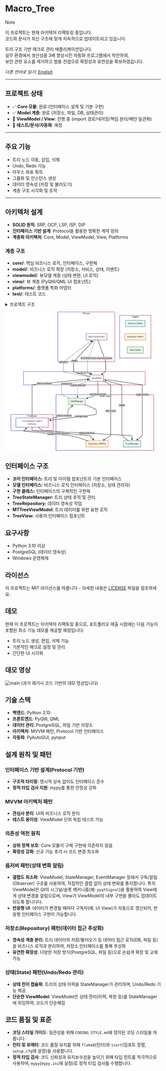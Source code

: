 # Macro_Tree

> [!NOTE]
> 이 프로젝트는 현재 아키텍처 리팩토링 중입니다.  
> 코드와 문서가 최신 구조에 맞게 지속적으로 업데이트되고 있습니다.

트리 구조 기반 매크로 관리 애플리케이션입니다.  
실무 환경에서 생산성을 3배 향상시킨 자동화 프로그램에서 착안하여,  
보안 관련 요소를 제거하고 범용 컨셉으로 확장성과 유연성을 확보하였습니다.

*다른 언어로 읽기: [English](README.md)*

---

## 프로젝트 상태

- ✅ **Core 모듈**: 완료 (인터페이스 설계 및 기본 구현)
- ✅ **Model 계층**: 완료 (저장소, 파일, DB, 상태관리)
- 🔄 **ViewModel / View**: 진행 중 (import 경로/네이밍/책임 분리/패턴 일관화)
- 🧪 **테스트/문서/자동화**: 예정

---

## 주요 기능

- 트리 노드 이동, 삽입, 삭제
- Undo, Redo 기능
- 마우스 좌표 획득
- 그룹화 및 인스턴스 생성
- 데이터 영속성 (저장 및 불러오기)
- 계층 구조 시각화 및 조작

---

## 아키텍처 설계

- **SOLID 원칙**: SRP, OCP, LSP, ISP, DIP
- **인터페이스 기반 설계**: Protocol을 활용한 명확한 계약 정의
- **계층화 아키텍처**: Core, Model, ViewModel, View, Platforms

### 계층 구조

- **core/**: 핵심 비즈니스 로직, 인터페이스, 구현체
- **model/**: 비즈니스 로직 확장 (저장소, 서비스, 상태, 이벤트)
- **viewmodel/**: 뷰모델 계층 (상태 변환, UI 로직)
- **view/**: 뷰 계층 (PyQt6/QML UI 컴포넌트)
- **platforms/**: 플랫폼 특화 어댑터
- **test/**: 테스트 코드

<details>
<summary>프로젝트 구조</summary>

```
├── core/                     # 핵심 비즈니스 로직
│   ├── interfaces/           # 코어 인터페이스
│   └── impl/                 # 코어 구현체
├── model/                    # 비즈니스 로직 확장 계층
│   ├── store/                # 데이터 영속성 관리 (repo, file, db)
│   │   ├── repo/             # 저장소 인터페이스
│   │   ├── file/             # 파일 기반 저장소 구현체
│   │   └── db/               # DB 기반 저장소 구현체
│   ├── services/             # 비즈니스 서비스
│   ├── action/               # 액션 처리
│   └── events/               # 이벤트 처리
├── viewmodel/                # 뷰모델 계층
├── view/                     # 뷰 계층
├── platforms/                # 플랫폼 특화 코드
└── test/                     # 테스트 코드
```
</details>

![Architecture Diagram](images/architecture.png)

## 인터페이스 구조
- **코어 인터페이스:** 트리 및 아이템 컴포넌트의 기본 인터페이스
- **모델 인터페이스:** 비즈니스 로직 인터페이스 (저장소, 상태 관리자)
- **구현 클래스:** 인터페이스의 구체적인 구현체
- **TreeStateManager:** 트리 상태 추적 및 관리
- **TreeRepository:** 데이터 영속성 작업
- **MTTreeViewModel:** 트리 데이터를 위한 표현 로직
- **TreeView:** 사용자 인터페이스 컴포넌트

## 요구사항
- Python 3.10 이상
- PostgreSQL (데이터 영속성)
- Windows 운영체제

## 라이선스
이 프로젝트는 MIT 라이선스를 따릅니다 - 자세한 내용은 [LICENSE](LICENSE) 파일을 참조하세요.

## 데모

현재 이 프로젝트는 아키텍처 리팩토링 중으로, 포트폴리오 제출 시점에는 다음 기능이 포함된 최소 기능 데모를 제공할 예정입니다:

- 트리 노드 생성, 편집, 삭제 기능
- 기본적인 매크로 설정 및 관리
- 간단한 UI 시각화

## 데모 영상
![main](https://user-images.githubusercontent.com/110750614/211150674-dfd5aa99-2ea1-47f3-839d-2494f83ab985.gif)
(과거 레거시 코드 기반의 데모 영상입니다)

## 기술 스택

- **백엔드**: Python 3.10
- **프론트엔드**: PyQt6, QML
- **데이터 관리**: PostgreSQL, 파일 기반 저장소
- **아키텍처**: MVVM 패턴, Protocol 기반 인터페이스
- **자동화**: PyAutoGUI, pynput

## 설계 원칙 및 패턴

### 인터페이스 기반 설계(Protocol 기반)
- **구조적 타이핑**: 명시적 상속 없이도 인터페이스 준수
- **정적 타입 검사 지원**: mypy를 통한 안정성 강화

### MVVM 아키텍처 패턴
- **관심사 분리**: UI와 비즈니스 로직 분리
- **테스트 용이성**: ViewModel 단위 독립 테스트 가능

### 의존성 역전 원칙
- **상위 정책 보호**: Core 모듈이 구체 구현에 의존하지 않음
- **확장성 강화**: 신규 기능 추가 시 코드 변경 최소화

### 옵저버 패턴(상태 변화 알림)
- **결합도 최소화**: ViewModel, StateManager, EventManager 등에서 구독/알림(Observer) 구조를 사용하여, 직접적인 결합 없이 상태 변화를 통지합니다. 특히 ViewModel은 Qt의 시그널/슬롯 메커니즘(예: `pyqtSignal`)을 활용하여 View에게 상태 변경을  알림으로써, View가 ViewModel의 내부 구현을 몰라도 업데이트 되도록 합니다다.
- **반응형 UI**: 데이터가 변경될 때마다 구독자(예: UI View)가 자동으로 갱신되어, 반응형 인터페이스 구현이 가능합니다.

### 저장소(Repository) 패턴(데이터 접근 추상화)
- **영속성 계층 분리**: 트리 데이터의 저장/불러오기 등 데이터 접근 로직(DB, 파일 등)을 비즈니스 로직과 분리하여, 저장소 인터페이스를 통해 추상화
- **유연한 확장성**: 다양한 저장 방식(PostgreSQL, 파일 등)으로 손쉽게 확장 및 교체 가능

### 상태(State) 패턴(Undo/Redo 관리)
- **상태 전이 캡슐화**: 트리의 상태 이력을 StateManager가 관리하며, Undo/Redo 기능 제공
- **단순한 ViewModel**: ViewModel은 상태 관리(이력, 복원 등)를 StateManager에 위임하여, 코드가 단순해짐

## 코드 품질 및 표준

- **코딩 스타일 가이드**: 일관성을 위해 `CODING_STYLE.md`에 정의된 코딩 스타일을 따릅니다.
- **린터 및 포매터**: 코드 품질 유지를 위해 `flake8`(린터)와 `isort`(임포트 정렬, `setup.cfg`에 설정)을 사용합니다.
- **정적 타입 검사**: 코드 신뢰성과 유지보수성을 높이기 위해 타입 힌트를 적극적으로 사용하며, `mypy`(`mypy.ini`에 설정)로 정적 타입 검사를 수행합니다. 